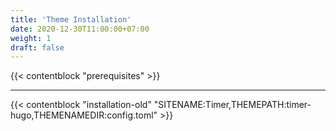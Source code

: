 ```yaml
---
title: 'Theme Installation'
date: 2020-12-30T11:00:00+07:00
weight: 1
draft: false
---
```


{{< contentblock "prerequisites" >}}

---

{{< contentblock "installation-old" "SITENAME:Timer,THEMEPATH:timer-hugo,THEMENAMEDIR:config.toml" >}}
